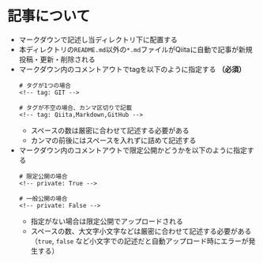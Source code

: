 # 記事について

- マークダウンで記述し当ディレクトリ下に配置する
- 本ディレクトリの`README.md`以外の`*.md`ファイルがQiitaに自動で記事が新規投稿・更新・削除される
- マークダウン内のコメントアウトでtagを以下のように指定する **（必須）**
    ```
    # タグが1つの場合
    <!-- tag: GIT -->

    # タグが不空の場合、カンマ区切りで記載
    <!-- tag: Qiita,Markdown,GitHub -->
    ```
    - スペースの数は厳密に合わせて記述する必要がある
    - カンマの前後にはスペースを入れずに詰めて記述する
- マークダウン内のコメントアウトで限定公開かどうかを以下のように指定する
    ```
    # 限定公開の場合
    <!-- private: True -->

    # 一般公開の場合
    <!-- private: False -->
    ```
    - 指定がない場合は限定公開でアップロードされる
    - スペースの数、大文字小文字などは厳密に合わせて記述する必要がある（`true`, `false` など小文字での記述だと自動アップロード時にエラーが発生する）